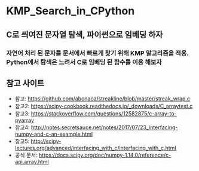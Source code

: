 # KMP_Search_in_CPython
## C로 씌여진 문자열 탐색, 파이썬으로 임베딩 하자
### 자연어 처리 된 문자를 문서에서 빠르게 찾기 위해 KMP 알고리즘을 적용. Python에서 탐색은 느려서 C로 임베딩 된 함수를 이용 해보자


## 참고 사이트
* 참고: https://github.com/abonaca/streakline/blob/master/streak_wrap.c
* 참고2: https://scipy-cookbook.readthedocs.io/_downloads/C_arraytest.c
* 참고3: https://stackoverflow.com/questions/12582875/c-array-to-pyarray
* 참고4: http://notes.secretsauce.net/notes/2017/07/23_interfacing-numpy-and-c-an-example.html
* 참고5: http://scipy-lectures.org/advanced/interfacing_with_c/interfacing_with_c.html
* 공식 문서: https://docs.scipy.org/doc/numpy-1.14.0/reference/c-api.array.html

